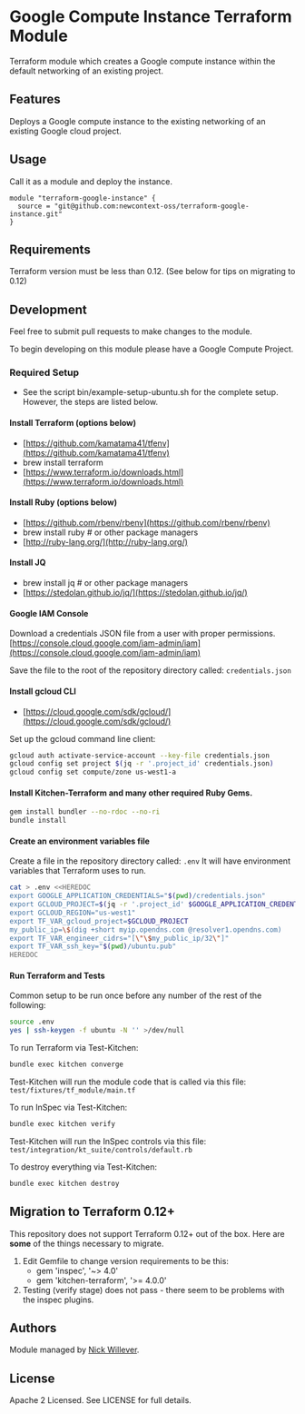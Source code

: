 # Google Compute Instance Terraform Module

Terraform module which creates a Google compute instance within
the default networking of an existing project.

## Features

Deploys a Google compute instance to the existing networking of
an existing Google cloud project.

## Usage

Call it as a module and deploy the instance.

```hcl
module "terraform-google-instance" {
  source = "git@github.com:newcontext-oss/terraform-google-instance.git"
}
```

## Requirements

Terraform version must be less than 0.12. (See below for tips on migrating to 0.12)

## Development

Feel free to submit pull requests to make changes to the module.

To begin developing on this module please have a Google Compute Project.

### Required Setup
- See the script bin/example-setup-ubuntu.sh for the complete setup. However, the steps are listed below.

#### Install Terraform (options below)

- [https://github.com/kamatama41/tfenv](https://github.com/kamatama41/tfenv)
- brew install terraform
- [https://www.terraform.io/downloads.html](https://www.terraform.io/downloads.html)

#### Install Ruby (options below)

- [https://github.com/rbenv/rbenv](https://github.com/rbenv/rbenv)
- brew install ruby # or other package managers
- [http://ruby-lang.org/](http://ruby-lang.org/)

#### Install JQ

- brew install jq # or other package managers
- [https://stedolan.github.io/jq/](https://stedolan.github.io/jq/)

#### Google IAM Console

Download a credentials JSON file from a user with proper permissions.
[https://console.cloud.google.com/iam-admin/iam](https://console.cloud.google.com/iam-admin/iam)

Save the file to the root of the repository directory called: `credentials.json`

#### Install gcloud CLI

- [https://cloud.google.com/sdk/gcloud/](https://cloud.google.com/sdk/gcloud/)

Set up the gcloud command line client:

```sh
gcloud auth activate-service-account --key-file credentials.json
gcloud config set project $(jq -r '.project_id' credentials.json)
gcloud config set compute/zone us-west1-a
```

#### Install Kitchen-Terraform and many other required Ruby Gems. 

```sh
gem install bundler --no-rdoc --no-ri
bundle install
```

#### Create an environment variables file

Create a file in the repository directory called: `.env`
It will have environment variables that Terraform uses to run.

```sh
cat > .env <<HEREDOC
export GOOGLE_APPLICATION_CREDENTIALS="$(pwd)/credentials.json"
export GCLOUD_PROJECT=$(jq -r '.project_id' $GOOGLE_APPLICATION_CREDENTIALS)
export GCLOUD_REGION="us-west1"
export TF_VAR_gcloud_project=$GCLOUD_PROJECT
my_public_ip=\$(dig +short myip.opendns.com @resolver1.opendns.com)
export TF_VAR_engineer_cidrs="[\"\$my_public_ip/32\"]"
export TF_VAR_ssh_key="$(pwd)/ubuntu.pub"
HEREDOC

```

#### Run Terraform and Tests

Common setup to be run once before any number of the rest of the following:

```sh
source .env
yes | ssh-keygen -f ubuntu -N '' >/dev/null
```

To run Terraform via Test-Kitchen:

```sh
bundle exec kitchen converge
```

Test-Kitchen will run the module code that is called via this file:
`test/fixtures/tf_module/main.tf`

To run InSpec via Test-Kitchen:

```sh
bundle exec kitchen verify
```

Test-Kitchen will run the InSpec controls via this file:
`test/integration/kt_suite/controls/default.rb`

To destroy everything via Test-Kitchen:

```sh
bundle exec kitchen destroy
```

## Migration to Terraform 0.12+

This repository does not support Terraform 0.12+ out of the box. 
Here are **some** of the things necessary to migrate.
1. Edit Gemfile to change version requirements to be this:
   - gem 'inspec', '~> 4.0'
   - gem 'kitchen-terraform', '>= 4.0.0'
1. Testing (verify stage) does not pass - there seem to be problems with the inspec plugins. 

## Authors

Module managed by [Nick Willever](https://github.com/nictrix).

## License

Apache 2 Licensed. See LICENSE for full details.
